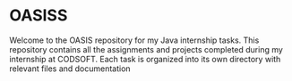 # OASISS
Welcome to the OASIS repository for my Java internship tasks. This repository contains all the assignments and projects completed during my internship at CODSOFT. Each task is organized into its own directory with relevant files and documentation
